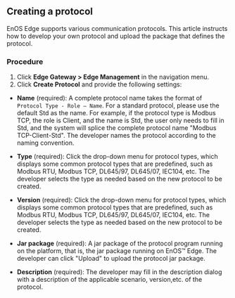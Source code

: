 ## Creating a protocol

EnOS Edge supports various communication protocols. This article instructs how to develop your own protocol and upload the package that defines the protocol.

### Procedure

1. Click **Edge Gateway > Edge Management** in the navigation menu.
2. Click **Create Protocol** and provide the following settings:

  - **Name** (required): A complete protocol name takes the format of `Protocol Type - Role – Name`. For a standard protocol, please use the default Std as the name. For example, if the protocol type is Modbus TCP, the role is Client, and the name is Std, the user only needs to fill in Std, and the system will splice the complete protocol name "Modbus TCP-Client-Std". The developer names the protocol according to the naming convention.

  - **Type** (required): Click the drop-down menu for protocol types, which displays some common protocol types that are predefined, such as Modbus RTU, Modbus TCP, DL645/97, DL645/07, IEC104, etc. The developer selects the type as needed based on the new protocol to be created.

  - **Version** (required): Click the drop-down menu for protocol types, which displays some common protocol types that are predefined, such as Modbus RTU, Modbus TCP, DL645/97, DL645/07, IEC104, etc. The developer selects the type as needed based on the new protocol to be created.

  - **Jar package** (required): A jar package of the protocol program running on the platform, that is, the jar package running on EnOS™ Edge. The developer can click "Upload" to upload the protocol jar package.

  - **Description** (required): The developer may fill in the description dialog with a description of the applicable scenario, version,etc. of the protocol.
